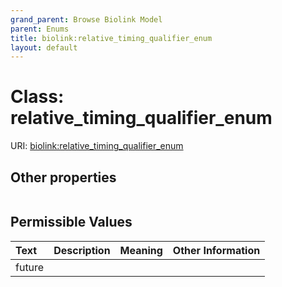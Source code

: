 ```yaml
---
grand_parent: Browse Biolink Model
parent: Enums
title: biolink:relative_timing_qualifier_enum
layout: default
---
```


# Class: relative_timing_qualifier_enum




URI: [biolink:relative_timing_qualifier_enum](https://w3id.org/biolink/vocab/relative_timing_qualifier_enum)


## Other properties

|  |  |  |
| --- | --- | --- |

## Permissible Values

| Text | Description | Meaning | Other Information |
| :--- | :---: | :---: | ---: |
| future |  |  |  |

